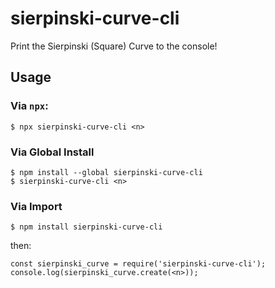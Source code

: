 # sierpinski-curve-cli
Print the Sierpinski (Square) Curve to the console!

## Usage
### Via `npx`:
```
$ npx sierpinski-curve-cli <n>
```

### Via Global Install
```
$ npm install --global sierpinski-curve-cli
$ sierpinski-curve-cli <n>
```

### Via Import
```
$ npm install sierpinski-curve-cli
```
then:
```
const sierpinski_curve = require('sierpinski-curve-cli');
console.log(sierpinski_curve.create(<n>));
```
